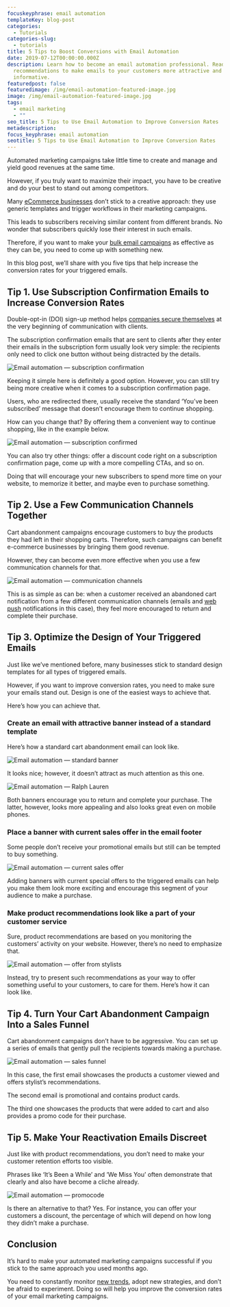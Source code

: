 ```yaml
---
focuskeyphrase: email automation
templateKey: blog-post
categories:
  - Tutorials
categories-slug:
  - tutorials
title: 5 Tips to Boost Conversions with Email Automation
date: 2019-07-12T00:00:00.000Z
description: Learn how to become an email automation professional. Read a few
  recommendations to make emails to your customers more attractive and
  informative.
featuredpost: false
featuredimage: /img/email-automation-featured-image.jpg
image: /img/email-automation-featured-image.jpg
tags:
  - email marketing
  - ""
seo_title: 5 Tips to Use Email Automation to Improve Conversion Rates
metadescription: 
focus_keyphrase: email automation
seotitle: 5 Tips to Use Email Automation to Improve Conversion Rates
---
```

<!--StartFragment-->

Automated marketing campaigns take little time to create and manage and yield good revenues at the same time.

However, if you truly want to maximize their impact, you have to be creative and do your best to stand out among competitors.

Many [eCommerce businesses](https://softcube.com/allo-facebook-ads-case-study/) don’t stick to a creative approach: they use generic templates and trigger workflows in their marketing campaigns.

This leads to subscribers receiving similar content from different brands. No wonder that subscribers quickly lose their interest in such emails.

Therefore, if you want to make your [bulk email campaigns](https://esputnik.com/en/email-campaigns) as effective as they can be, you need to come up with something new.

In this blog post, we’ll share with you five tips that help increase the conversion rates for your triggered emails.

## Tip 1. Use Subscription Confirmation Emails to Increase Conversion Rates

Double-opt-in (DOI) sign-up method helps [companies secure themselves](https://esputnik.com/en/blog/why-do-we-need-double-opt-in) at the very beginning of communication with clients.

The subscription confirmation emails that are sent to clients after they enter their emails in the subscription form usually look very simple: the recipients only need to click one button without being distracted by the details.

![Email automation — subscription confirmation](/img/email-automation-subscription-confirmation.jpg)

Keeping it simple here is definitely a good option. However, you can still try being more creative when it comes to a subscription confirmation page.

Users, who are redirected there, usually receive the standard ‘You’ve been subscribed’ message that doesn’t encourage them to continue shopping.   

How can you change that? By offering them a convenient way to continue shopping, like in the example below.

![Email automation — subscription confirmed](/img/email-automation-continue-shopping.jpg)

You can also try other things: offer a discount code right on a subscription confirmation page, come up with a more compelling CTAs, and so on.

Doing that will encourage your new subscribers to spend more time on your website, to memorize it better, and maybe even to purchase something.

## Tip 2. Use a Few Communication Channels Together

Cart abandonment campaigns encourage customers to buy the products they had left in their shopping carts. Therefore, such campaigns can benefit e-commerce businesses by bringing them good revenue.

However, they can become even more effective when you use a few communication channels for that.  

![Email automation — communication channels](/img/email-automation-communication-channels.jpg)

This is as simple as can be: when a customer received an abandoned cart notification from a few different communication channels (emails and [web push](https://esputnik.com/en/automated-web-push-notifications) notifications in this case), they feel more encouraged to return and complete their purchase.

## Tip 3. Optimize the Design of Your Triggered Emails

Just like we’ve mentioned before, many businesses stick to standard design templates for all types of triggered emails.

However, if you want to improve conversion rates, you need to make sure your emails stand out. Design is one of the easiest ways to achieve that.  

Here’s how you can achieve that.  

### Create an email with attractive banner instead of a standard template

Here’s how a standard cart abandonment email can look like.

![Email automation — standard banner](/img/email-automation-standard-banner-350x1024.jpg)

It looks nice; however, it doesn’t attract as much attention as this one.

![Email automation — Ralph Lauren](/img/email-automation-ralph-lauren.jpg)

Both banners encourage you to return and complete your purchase. The latter, however, looks more appealing and also looks great even on mobile phones.

### Place a banner with current sales offer in the email footer

Some people don’t receive your promotional emails but still can be tempted to buy something.

![Email automation — current sales offer](/img/email-automation-current-sales.jpg)

Adding banners with current special offers to the triggered emails can help you make them look more exciting and encourage this segment of your audience to make a purchase.  

### Make product recommendations look like a part of your customer service

Sure, product recommendations are based on you monitoring the customers’ activity on your website. However, there’s no need to emphasize that.   

![Email automation — offer from stylists](/img/email-automation-offer-from-stylists.jpg)

Instead, try to present such recommendations as your way to offer something useful to your customers, to care for them. Here’s how it can look like.  

## Tip 4. Turn Your Cart Abandonment Campaign Into a Sales Funnel

Cart abandonment campaigns don’t have to be aggressive. You can set up a series of emails that gently pull the recipients towards making a purchase.  

![Email automation — sales funnel](/img/email-automation-sales-funnel.jpg)

In this case, the first email showcases the products a customer viewed and offers stylist’s recommendations.

The second email is promotional and contains product cards.

The third one showcases the products that were added to cart and also provides a promo code for their purchase.

## Tip 5. Make Your Reactivation Emails Discreet

Just like with product recommendations, you don’t need to make your customer retention efforts too visible.

Phrases like ‘It’s Been a While’ and ‘We Miss You’ often demonstrate that clearly and also have become a cliche already.   

![Email automation — promocode](/img/email-automation-promo-code.jpg)

Is there an alternative to that? Yes. For instance, you can offer your customers a discount, the percentage of which will depend on how long they didn’t make a purchase.  

## Conclusion

It’s hard to make your automated marketing campaigns successful if you stick to the same approach you used months ago.

You need to constantly monitor [new trends](https://softcube.com/), adopt new strategies, and don’t be afraid to experiment. Doing so will help you improve the conversion rates of your email marketing campaigns.

